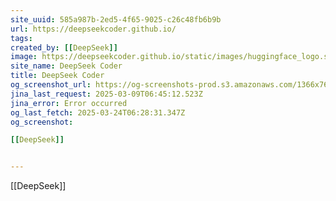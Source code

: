 ```yaml
---
site_uuid: 585a987b-2ed5-4f65-9025-c26c48fb6b9b
url: https://deepseekcoder.github.io/
tags: 
created_by: [[DeepSeek]]
image: https://deepseekcoder.github.io/static/images/huggingface_logo.svg
site_name: DeepSeek Coder
title: DeepSeek Coder
og_screenshot_url: https://og-screenshots-prod.s3.amazonaws.com/1366x768/80/false/b36251a32618336dff9c1d227a619ee435d04b1a7e66588373f0c054c8622637.jpeg
jina_last_request: 2025-03-09T06:45:12.523Z
jina_error: Error occurred
og_last_fetch: 2025-03-24T06:28:31.347Z
og_screenshot: 

[[DeepSeek]]


---
```



[[DeepSeek]]

